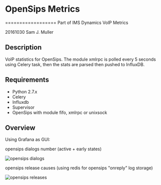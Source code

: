 # OpenSips Metrics
==================
Part of IMS Dynamics VoIP Metrics

20161030 Sam J. Muller

Description
-----------

VoIP statistics for OpenSips. The module xmlrpc is polled every 5 seconds using Celery task, then the stats are parsed then pushed to InfluxDB.


Requirements
------------
- Python 2.7.x
- Celery
- Influxdb
- Supervisor
- OpenSips with module fifo, xmlrpc or unixsock

Overview
--------
Using Grafana as GUI:

opensips dialogs number (active + early states)

![opensips dialogs](http://195.154.255.170/img/cscf-gh.png)

opensips release causes (using redis for opensips "onreply" log storage)

![opensips releases](http://195.154.255.170/img/rel-gh.png)
